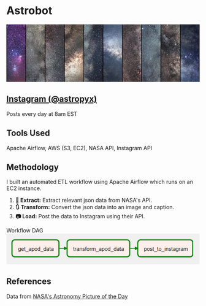 # Astrobot
<img src="./images/banner.jpg" width="1250" />

## [Instagram (@astropyx)](https://www.instagram.com/astropyx/)

Posts every day at 8am EST

## Tools Used
Apache Airflow, AWS (S3, EC2), NASA API, Instagram API

## Methodology
I built an automated ETL workflow using Apache Airflow which runs on an EC2 instance.
1. **📜 Extract:** Extract relevant json data from NASA's API.
2. **🔃 Transform:** Convert the json data into an image and caption.
3. **📷 Load:** Post the data to Instagram using their API.

Workflow DAG<br>
<img src="./images/dag.PNG" width="600" />

## References
Data from [NASA's Astronomy Picture of the Day](https://apod.nasa.gov/apod/astropix.html)
